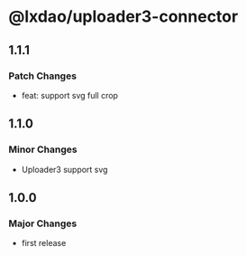 # @lxdao/uploader3-connector

## 1.1.1

### Patch Changes

- feat: support svg full crop

## 1.1.0

### Minor Changes

- Uploader3 support svg

## 1.0.0

### Major Changes

- first release
